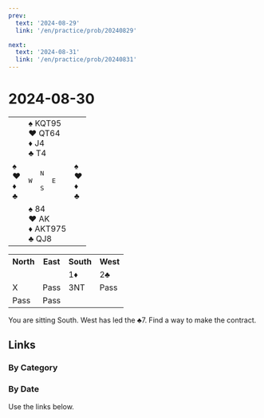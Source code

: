 ```yaml
---
prev:
  text: '2024-08-29'
  link: '/en/practice/prob/20240829'

next:
  text: '2024-08-31'
  link: '/en/practice/prob/20240831'
---
```


# 2024-08-30

<table class="deal">
	<tr>
		<td></td>
		<td>♠ KQT95<br>♥ QT64<br>♦ J4<br>♣ T4</td>
		<td></td>
	</tr>
	<tr>
		<td>♠ <br>♥ <br>♦ <br>♣ </td>
		<td><pre>   N<br>W     E<br>   S</pre></td>
		<td>♠ <br>♥ <br>♦ <br>♣ </td>
	</tr>
	<tr>
		<td></td>
		<td>♠ 84<br>♥ AK<br>♦ AKT975<br>♣ QJ8</td>
		<td></td>
	</tr>
</table>

<table class="auction">
	<tr>
		<th>North</th>
		<th>East</th>
		<th>South</th>
		<th>West</th>
	</tr>
	<tr>
		<td></td>
		<td></td>
		<td>1♦</td>
		<td>2♣</td>
	</tr>
	<tr>
		<td>X</td>
		<td>Pass</td>
		<td>3NT</td>
		<td>Pass</td>
	</tr>
	<tr>
		<td>Pass</td>
		<td>Pass</td>
		<td></td>
		<td></td>
	</tr>
</table>

You are sitting South. West has led the ♣7. Find a way to make the contract.

## Links

[<Badge type="tip" text="Check Solution"/>](/en/learning/prob/20240830)

### By Category

[<Badge type="tip" text="<--"/>](/en/practice/prob/20240826)
[<Badge type="tip" text="Calendar"/>](/en/practice/calendar/202408)
[<Badge type="tip" text="-->"/>](/en/practice/prob/20240831)

### By Date

Use the links below.